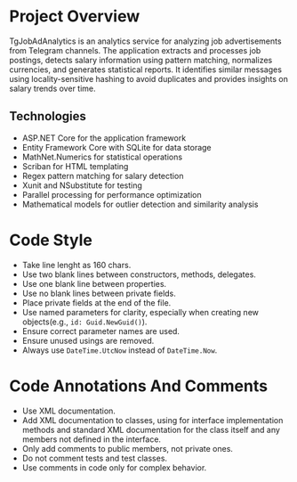 # Project Overview

TgJobAdAnalytics is an analytics service for analyzing job advertisements from Telegram channels. The application extracts and processes job postings, detects salary information using pattern matching, normalizes currencies, and generates statistical reports. It identifies similar messages using locality-sensitive hashing to avoid duplicates and provides insights on salary trends over time.

## Technologies
- ASP.NET Core for the application framework
- Entity Framework Core with SQLite for data storage
- MathNet.Numerics for statistical operations
- Scriban for HTML templating
- Regex pattern matching for salary detection
- Xunit and NSubstitute for testing
- Parallel processing for performance optimization
- Mathematical models for outlier detection and similarity analysis

# Code Style

- Take line lenght as 160 chars.
- Use two blank lines between constructors, methods, delegates.
- Use one blank line between properties.
- Use no blank lines between private fields.
- Place private fields at the end of the file.
- Use named parameters for clarity, especially when creating new objects(e.g., `id: Guid.NewGuid()`).
- Ensure correct parameter names are used.
- Ensure unused usings are removed.
- Always use `DateTime.UtcNow` instead of `DateTime.Now`.


# Code Annotations And Comments

- Use XML documentation.
- Add XML documentation to classes, using <inheritdoc/> for interface implementation methods and standard XML documentation for the class itself and any members not defined in the interface.
- Only add comments to public members, not private ones.
- Do not comment tests and test classes.
- Use comments in code only for complex behavior.